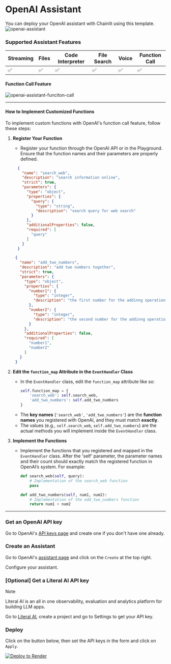 # OpenAI Assistant

You can deploy your OpenAI assistant with Chainlit using this template.
![openai-assistant](https://github.com/Chainlit/openai-assistant/assets/13104895/5c095a89-e426-417e-977d-772c4d4974c2)

### Supported Assistant Features


| Streaming | Files | Code Interpreter | File Search | Voice | Function Call |
| --------- | ----- | ---------------- | ----------- | ----- | -------------- |
| ✅        | ✅    | ✅               | ✅          | ✅    | ✅             |


#### Function Call Feature


![openai-assistant-funciton-call](https://github.com/user-attachments/assets/920767aa-29af-493c-a88b-9dd0137c3108)

---

#### How to Implement Customized Functions

To implement custom functions with OpenAI's function call feature, follow these steps:

1. **Register Your Function**
   - Register your function through the OpenAI API or in the Playground. Ensure that the function names and their parameters are properly defined.

    ```json
      {
        "name": "search_web",
        "description": "search information online",
        "strict": true,
        "parameters": {
          "type": "object",
          "properties": {
            "query": {
              "type": "string",
              "description": "search query for web search"
            }
          },
          "additionalProperties": false,
          "required": [
            "query"
          ]
        }
      }
     ```

     ```json
      {
        "name": "add_two_numbers",
        "description": "add two numbers together",
        "strict": true,
        "parameters": {
          "type": "object",
          "properties": {
            "number1": {
              "type": "integer",
              "description": "the first number for the addinng operation"
            },
            "number2": {
              "type": "integer",
              "description": "the second number for the addinng operation"
            }
          },
          "additionalProperties": false,
          "required": [
            "number1",
            "number2"
          ]
        }
      }
     ```


     
2. **Edit the `function_map` Attribute in the `EventHandler` Class**
   - In the `EventHandler` class, edit the `function_map` attribute like so:
     ```python
     self.function_map = {
         'search_web': self.search_web,
         'add_two_numbers': self.add_two_numbers
     }
     ```
   - The **key names** (`'search_web'`, `'add_two_numbers'`) are the **function names** you registered with OpenAI, and they must match **exactly**.
   - The values (e.g., `self.search_web`, `self.add_two_numbers`) are the actual methods you will implement inside the `EventHandler` class.

3. **Implement the Functions**
   - Implement the functions that you registered and mapped in the `EventHandler` class. After the 'self' parameter, the parameter names and their count should exactly match the registered function in OpenAI’s system. For example:
     ```python
     def search_web(self, query):
         # Implementation of the search_web function
         pass

     def add_two_numbers(self, num1, num2):
         # Implementation of the add_two_numbers function
         return num1 + num2
     ```

---

### Get an OpenAI API key

Go to OpenAI's [API keys page](https://platform.openai.com/api-keys) and create one if you don't have one already.

### Create an Assistant

Go to OpenAI's [assistant page](https://platform.openai.com/assistants) and click on the `Create` at the top right.

Configure your assistant.

### [Optional] Get a Literal AI API key

> [!NOTE]  
> Literal AI is an all in one observability, evaluation and analytics platform for building LLM apps.

Go to [Literal AI](https://cloud.getliteral.ai/), create a project and go to Settings to get your API key.

### Deploy

Click on the button below, then set the API keys in the form and click on `Apply`.

[![Deploy to Render](https://render.com/images/deploy-to-render-button.svg)](https://render.com/deploy)
